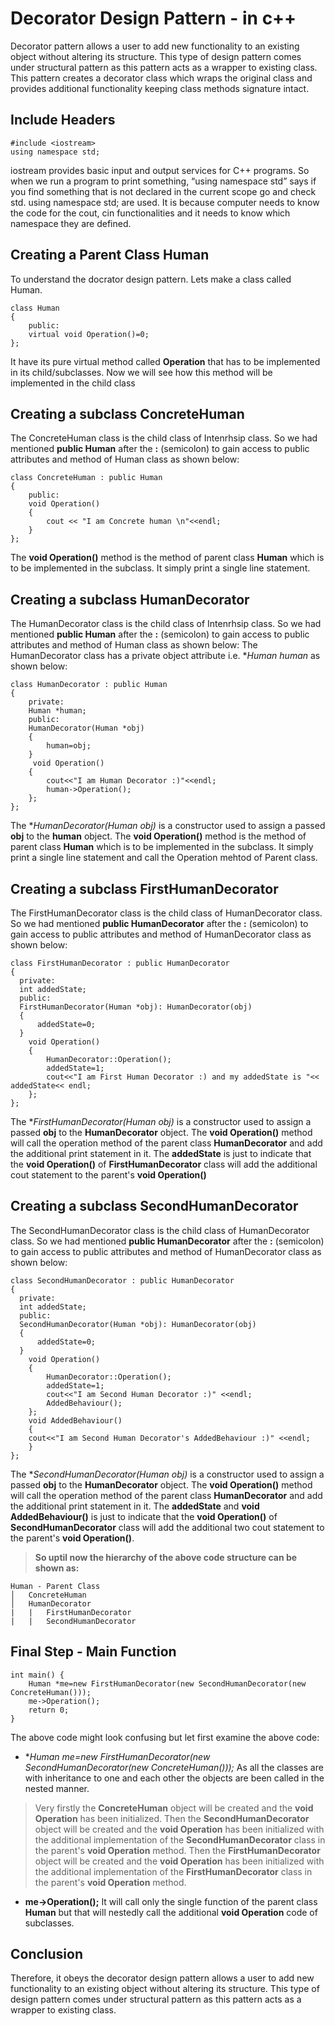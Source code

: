 # Decorator Design Pattern - in c++
Decorator pattern allows a user to add new functionality to an existing object without altering its structure. This type of design pattern comes under structural pattern as this pattern acts as a wrapper to existing class.
This pattern creates a decorator class which wraps the original class and provides additional functionality keeping class methods signature intact.

## Include Headers

```
#include <iostream>
using namespace std;
```
 iostream provides basic input and output services for C++ programs. So when we run a program to print something, “using namespace std” says if you find something that is not declared in the current scope go and check std. using namespace std; are used. It is because computer needs to know the code for the cout, cin functionalities and it needs to know which namespace they are defined.

## Creating a Parent Class Human

 To understand the docrator design pattern. Lets make a class called Human.

```
class Human
{
    public:
    virtual void Operation()=0;
};
```
It have its pure virtual method called **Operation** that has to be implemented in its child/subclasses.
Now we will see how this method will be implemented in the child class

## Creating a subclass ConcreteHuman

The ConcreteHuman class is the child class of Intenrhsip class. So we had mentioned **public Human** after the **:** (semicolon) to gain access to public attributes and method of Human class as shown below:

```
class ConcreteHuman : public Human
{
    public:
    void Operation()
    {
        cout << "I am Concrete human \n"<<endl; 
    }
};
```
The **void Operation()** method is the method of parent class **Human** which is to be implemented in the subclass. It simply print a single line statement.

## Creating a subclass HumanDecorator

The HumanDecorator class is the child class of Intenrhsip class. So we had mentioned **public Human** after the **:** (semicolon) to gain access to public attributes and method of Human class as shown below:
The HumanDecorator class has a private object attribute i.e. **Human *human** as shown below: 
```
class HumanDecorator : public Human
{
    private:
    Human *human;
    public:
    HumanDecorator(Human *obj)
    {
        human=obj;
    }
     void Operation()
    {
        cout<<"I am Human Decorator :)"<<endl;
        human->Operation();
    };
};

```
The **HumanDecorator(Human *obj)** is a constructor used to assign a passed **obj** to the **human** object. The **void Operation()** method is the method of parent class **Human** which is to be implemented in the subclass. It simply print a single line statement and call the Operation mehtod of Parent class.

## Creating a subclass FirstHumanDecorator

The FirstHumanDecorator class is the child class of HumanDecorator class. So we had mentioned **public HumanDecorator** after the **:** (semicolon) to gain access to public attributes and method of HumanDecorator class as shown below:

```
class FirstHumanDecorator : public HumanDecorator
{
  private:
  int addedState;
  public:
  FirstHumanDecorator(Human *obj): HumanDecorator(obj)
  {
      addedState=0;
  }
    void Operation()
    {
        HumanDecorator::Operation();
        addedState=1;
        cout<<"I am First Human Decorator :) and my addedState is "<< addedState<< endl;
    };
};
```
The **FirstHumanDecorator(Human *obj)** is a constructor used to assign a passed **obj** to the **HumanDecorator** object. The **void Operation()** method will call the operation method of the parent class **HumanDecorator** and add the additional print statement in it. The **addedState**  is just to indicate that the **void Operation()** of 
**FirstHumanDecorator** class will add the additional cout statement to the parent's **void Operation()**

## Creating a subclass SecondHumanDecorator

The SecondHumanDecorator class is the child class of HumanDecorator class. So we had mentioned **public HumanDecorator** after the **:** (semicolon) to gain access to public attributes and method of HumanDecorator class as shown below:

```
class SecondHumanDecorator : public HumanDecorator
{
  private:
  int addedState;
  public:
  SecondHumanDecorator(Human *obj): HumanDecorator(obj)
  {
      addedState=0;
  }
    void Operation()
    {
        HumanDecorator::Operation();
        addedState=1;
        cout<<"I am Second Human Decorator :)" <<endl;
        AddedBehaviour();
    };
    void AddedBehaviour()
    {
    cout<<"I am Second Human Decorator's AddedBehaviour :)" <<endl;
    }
};
```
The **SecondHumanDecorator(Human *obj)** is a constructor used to assign a passed **obj** to the **HumanDecorator** object. The **void Operation()** method will call the operation method of the parent class **HumanDecorator** and add the additional print statement in it. The **addedState** and **void AddedBehaviour()** is just to indicate that the **void Operation()** of **SecondHumanDecorator** class will add the additional two cout statement to the parent's **void Operation()**.


> **So uptil now the hierarchy of the above code structure can be shown as:**

```
Human - Parent Class
│   ConcreteHuman 
│   HumanDecorator    
|   |   FirstHumanDecorator
|   |   SecondHumanDecorator

```

## Final Step - Main Function

```
int main() {
    Human *me=new FirstHumanDecorator(new SecondHumanDecorator(new ConcreteHuman()));
    me->Operation();
    return 0;
}
```
The above code might look confusing but let first examine the above code:

* **Human *me=new FirstHumanDecorator(new SecondHumanDecorator(new ConcreteHuman()));** As all the classes are with inheritance to one and each other the objects are been called in the nested manner.
>Very firstly the **ConcreteHuman** object will be created and the **void Operation** has been initialized.
>Then the **SecondHumanDecorator** object will be created and the **void Operation** has been initialized with the additional implementation of the **SecondHumanDecorator** class in the parent's **void Operation** method.
>Then the **FirstHumanDecorator** object will be created and the **void Operation** has been initialized with the additional implementation of the **FirstHumanDecorator** class in the parent's **void Operation** method.
* **me->Operation();** It will call only the single function of the parent class **Human** but that will nestedly call the additional **void Operation** code of subclasses.

## Conclusion

Therefore, it obeys the decorator design pattern allows a user to add new functionality to an existing object without altering its structure. This type of design pattern comes under structural pattern as this pattern acts as a wrapper to existing class.



